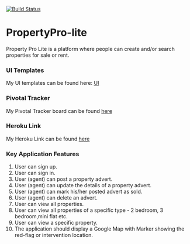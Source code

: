 
[![Build Status](https://travis-ci.org/G-Chilie/PropertyPro-lite.svg?branch=develop)](https://travis-ci.org/G-Chilie/PropertyPro-lite)  
<!-- [![Coverage Status](https://coveralls.io/repos/github/G-Chilie/PropertyPro-lite/badge.svg)](https://coveralls.io/github/G-Chilie/PropertyPro-lite) -->
<!-- [![Maintainability](https://api.codeclimate.com/v1/badges/d3157c3a87b750e5a790/maintainability)](https://codeclimate.com/github/G-Chilie/PropertyPro-lite/maintainability) -->

# PropertyPro-lite
Property Pro Lite is a platform where people can create and/or search properties for sale or rent.

### UI Templates
My UI templates can be found here: [ UI ](https://g-chilie.github.io/PropertyPro-lite/)


### Pivotal Tracker
My Pivotal Tracker board can be found [ here ](https://www.pivotaltracker.com/n/projects/2356842)

### Heroku Link
My Heroku Link can be found [ here ](https://propertypro-lite-challenge.herokuapp.com/)


### Key Application Features
1. User can sign up.
2. User can sign in.
3. User (agent) can post a property advert.
4. User (agent) can update the details of a property advert.
5. User (agent) can mark his/her posted advert as sold.
6. User (agent) can delete an advert.
7. User can view all properties.
8. User can view all properties of a specific type - 2 bedroom, 3 bedroom,mini flat etc.
9. User can view a specific property.
10. The application should display a Google Map with Marker showing the red-flag or intervention location.
